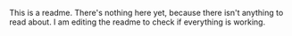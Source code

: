 This is a readme. There's nothing here yet, because there isn't anything to read about.
I am editing the readme to check if everything is working.